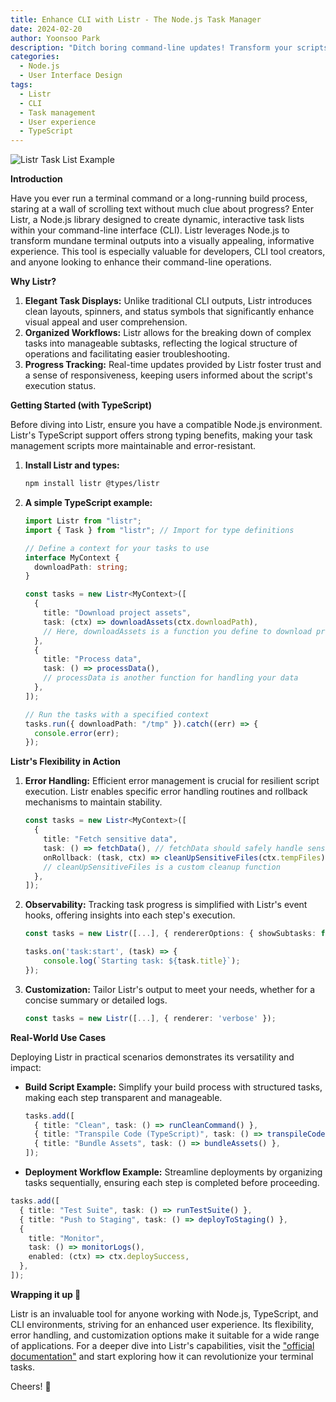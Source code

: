 ```yaml
---
title: Enhance CLI with Listr - The Node.js Task Manager
date: 2024-02-20
author: Yoonsoo Park
description: "Ditch boring command-line updates! Transform your scripts with Listr's interactive and stylish task lists."
categories:
  - Node.js
  - User Interface Design
tags:
  - Listr
  - CLI
  - Task management
  - User experience
  - TypeScript
---
```


![Listr Task List Example](images/oni-speaker.webp)

**Introduction**

Have you ever run a terminal command or a long-running build process, staring at a wall of scrolling text without much clue about progress? Enter Listr, a Node.js library designed to create dynamic, interactive task lists within your command-line interface (CLI). Listr leverages Node.js to transform mundane terminal outputs into a visually appealing, informative experience. This tool is especially valuable for developers, CLI tool creators, and anyone looking to enhance their command-line operations.

**Why Listr?**

1. **Elegant Task Displays:** Unlike traditional CLI outputs, Listr introduces clean layouts, spinners, and status symbols that significantly enhance visual appeal and user comprehension.
2. **Organized Workflows:** Listr allows for the breaking down of complex tasks into manageable subtasks, reflecting the logical structure of operations and facilitating easier troubleshooting.
3. **Progress Tracking:** Real-time updates provided by Listr foster trust and a sense of responsiveness, keeping users informed about the script's execution status.

**Getting Started (with TypeScript)**

Before diving into Listr, ensure you have a compatible Node.js environment. Listr's TypeScript support offers strong typing benefits, making your task management scripts more maintainable and error-resistant.

1. **Install Listr and types:**

   ```bash
   npm install listr @types/listr
   ```

2. **A simple TypeScript example:**

   ```typescript
   import Listr from "listr";
   import { Task } from "listr"; // Import for type definitions

   // Define a context for your tasks to use
   interface MyContext {
     downloadPath: string;
   }

   const tasks = new Listr<MyContext>([
     {
       title: "Download project assets",
       task: (ctx) => downloadAssets(ctx.downloadPath),
       // Here, downloadAssets is a function you define to download project assets
     },
     {
       title: "Process data",
       task: () => processData(),
       // processData is another function for handling your data
     },
   ]);

   // Run the tasks with a specified context
   tasks.run({ downloadPath: "/tmp" }).catch((err) => {
     console.error(err);
   });
   ```

**Listr's Flexibility in Action**

1. **Error Handling:**
   Efficient error management is crucial for resilient script execution. Listr enables specific error handling routines and rollback mechanisms to maintain stability.

   ```typescript
   const tasks = new Listr<MyContext>([
     {
       title: "Fetch sensitive data",
       task: () => fetchData(), // fetchData should safely handle sensitive information
       onRollback: (task, ctx) => cleanUpSensitiveFiles(ctx.tempFiles),
       // cleanUpSensitiveFiles is a custom cleanup function
     },
   ]);
   ```

2. **Observability:**
   Tracking task progress is simplified with Listr's event hooks, offering insights into each step's execution.

   ```typescript
   const tasks = new Listr([...], { rendererOptions: { showSubtasks: false } });

   tasks.on('task:start', (task) => {
       console.log(`Starting task: ${task.title}`);
   });
   ```

3. **Customization:**
   Tailor Listr's output to meet your needs, whether for a concise summary or detailed logs.

   ```typescript
   const tasks = new Listr([...], { renderer: 'verbose' });
   ```

**Real-World Use Cases**

Deploying Listr in practical scenarios demonstrates its versatility and impact:

- **Build Script Example:**
  Simplify your build process with structured tasks, making each step transparent and manageable.

  ```typescript
  tasks.add([
    { title: "Clean", task: () => runCleanCommand() },
    { title: "Transpile Code (TypeScript)", task: () => transpileCode() },
    { title: "Bundle Assets", task: () => bundleAssets() },
  ]);
  ```

- **Deployment Workflow Example:**
  Streamline deployments by organizing tasks sequentially, ensuring each step is completed before proceeding.

```typescript
tasks.add([
  { title: "Test Suite", task: () => runTestSuite() },
  { title: "Push to Staging", task: () => deployToStaging() },
  {
    title: "Monitor",
    task: () => monitorLogs(),
    enabled: (ctx) => ctx.deploySuccess,
  },
]);
```

**Wrapping it up 👏**

Listr is an invaluable tool for anyone working with Node.js, TypeScript, and CLI environments, striving for an enhanced user experience. Its flexibility, error handling, and customization options make it suitable for a wide range of applications. For a deeper dive into Listr's capabilities, visit the ["official documentation"](https://github.com/SamVerschueren/listr) and start exploring how it can revolutionize your terminal tasks.

Cheers! 🍺
